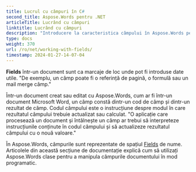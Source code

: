 ```yaml
---
title: Lucrul cu câmpuri în C#
second_title: Aspose.Words pentru .NET
articleTitle: Lucrând cu câmpuri
linktitle: Lucrând cu câmpuri
description: "Introducere la caracteristica câmpului în Aspose.Words pentru .NET."
type: docs
weight: 370
url: /ro/net/working-with-fields/
timestamp: 2024-01-27-14-07-04
---
```


**Fields** într-un document sunt ca marcaje de loc unde pot fi introduse date utile. "De exemplu, un câmp poate fi o referință de pagină, o formulă sau un mail merge câmp."

Într-un document creat sau editat cu Aspose.Words, cum ar fi într-un document Microsoft Word, un câmp constă dintr-un cod de câmp și dintr-un rezultat de câmp. Codul câmpului este o instrucțiune despre modul în care rezultatul câmpului trebuie actualizat sau calculat. "O aplicație care procesează un document și întâlnește un câmp ar trebui să interpreteze instrucțiunile conținute în codul câmpului și să actualizeze rezultatul câmpului cu o nouă valoare."

În Aspose.Words, câmpurile sunt reprezentate de spațiul [Fields](https://reference.aspose.com/words/net/aspose.words.fields/) de nume. Articolele din această secțiune de documentație explică cum să utilizați Aspose.Words clase pentru a manipula câmpurile documentului în mod programatic.
